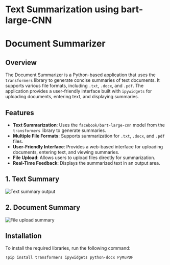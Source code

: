 # Text Summarization using bart-large-CNN

# Document Summarizer

## Overview

The Document Summarizer is a Python-based application that uses the `transformers` library to generate concise summaries of text documents. It supports various file formats, including `.txt`, `.docx`, and `.pdf`. The application provides a user-friendly interface built with `ipywidgets` for uploading documents, entering text, and displaying summaries.

## Features

- **Text Summarization**: Uses the `facebook/bart-large-cnn` model from the `transformers` library to generate summaries.
- **Multiple File Formats**: Supports summarization for `.txt`, `.docx`, and `.pdf` files.
- **User-Friendly Interface**: Provides a web-based interface for uploading documents, entering text, and viewing summaries.
- **File Upload**: Allows users to upload files directly for summarization.
- **Real-Time Feedback**: Displays the summarized text in an output area.

## 1. Text Summary

![Text summary output](https://github.com/user-attachments/assets/cd86833c-c2d9-4715-8649-2a3f6b914070)


## 2. Document Summary

![File upload summary](https://github.com/user-attachments/assets/1e4c3a28-0afb-4a2a-997d-3d0d88c0edca)


## Installation

To install the required libraries, run the following command:

```bash
!pip install transformers ipywidgets python-docx PyMuPDF
